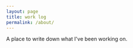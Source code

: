 ```yaml
---
layout: page
title: work log
permalink: /about/
---
```


A place to write down what I've been working on.
